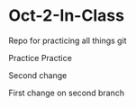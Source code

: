 # Oct-2-In-Class
Repo for practicing all things git 


Practice Practice

Second change 

First change on second branch